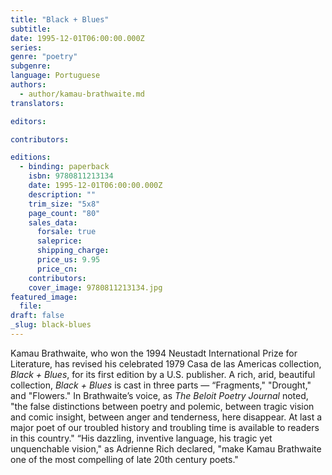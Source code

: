 ```yaml
---
title: "Black + Blues"
subtitle:
date: 1995-12-01T06:00:00.000Z
series:
genre: "poetry"
subgenre:
language: Portuguese
authors:
  - author/kamau-brathwaite.md
translators:

editors:

contributors:

editions:
  - binding: paperback
    isbn: 9780811213134
    date: 1995-12-01T06:00:00.000Z
    description: ""
    trim_size: "5x8"
    page_count: "80"
    sales_data:
      forsale: true
      saleprice:
      shipping_charge:
      price_us: 9.95
      price_cn:
    contributors:
    cover_image: 9780811213134.jpg
featured_image:
  file:
draft: false
_slug: black-blues
---
```


Kamau Brathwaite, who won the 1994 Neustadt International Prize for Literature, has revised his celebrated 1979 Casa de las Americas collection, _Black + Blues_, for its first edition by a U.S. publisher. A rich, arid, beautiful collection, _Black + Blues_ is cast in three parts — “Fragments," "Drought," and "Flowers." In Brathwaite’s voice, as _The Beloit Poetry Journal_ noted, "the false distinctions between poetry and polemic, between tragic vision and comic insight, between anger and tenderness, here disappear. At last a major poet of our troubled history and troubling time is available to readers in this country." “His dazzling, inventive language, his tragic yet unquenchable vision," as Adrienne Rich declared, "make Kamau Brathwaite one of the most compelling of late 20th century poets."
